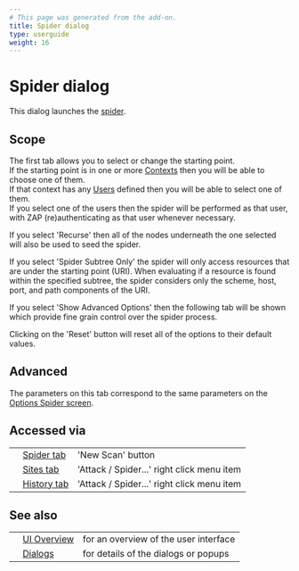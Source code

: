 ```yaml
---
# This page was generated from the add-on.
title: Spider dialog
type: userguide
weight: 16
---
```


# Spider dialog

This dialog launches the [spider](/docs/desktop/start/features/spider/).  

## Scope

The first tab allows you to select or change the starting point.  
If the starting point is in one or more [Contexts](/docs/desktop/start/features/contexts/) then you will be able to choose one of them.  
If that context has any [Users](/docs/desktop/start/features/users/) defined then you will be able to select one of them.  
If you select one of the users then the spider will be performed as that user, with ZAP (re)authenticating as that user whenever necessary.   

If you select 'Recurse' then all of the nodes underneath the one selected will also be used to seed the spider.   

If you select 'Spider Subtree Only' the spider will only access resources that are under the starting point (URI). When evaluating if a resource is found within the specified subtree, the spider considers only the scheme, host, port, and path components of the URI.   

If you select 'Show Advanced Options' then the following tab will be shown which provide fine grain control over the spider process.   

Clicking on the 'Reset' button will reset all of the options to their default values.

## Advanced

The parameters on this tab correspond to the same parameters on the [Options Spider screen](/docs/desktop/ui/dialogs/options/spider/).

## Accessed via

|   |                                               |                                            |
|---|-----------------------------------------------|--------------------------------------------|
|   | [Spider tab](/docs/desktop/ui/tabs/spider/)   | 'New Scan' button                          |
|   | [Sites tab](/docs/desktop/ui/tabs/sites/)     | 'Attack / Spider...' right click menu item |
|   | [History tab](/docs/desktop/ui/tabs/history/) | 'Attack / Spider...' right click menu item |

## See also

|   |                                      |                                       |
|---|--------------------------------------|---------------------------------------|
|   | [UI Overview](/docs/desktop/ui/)     | for an overview of the user interface |
|   | [Dialogs](/docs/desktop/ui/dialogs/) | for details of the dialogs or popups  |

